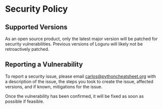 # Security Policy

## Supported Versions

As an open source product, only  the latest major version will be patched for security vulnerabilities. Previous versions of Loguru will likely not be retroactively patched.

## Reporting a Vulnerability

To report a security issue, please email carlos@pythoncheatsheet.org with a description of the issue, the steps you took to create the issue, affected versions, and if known, mitigations for the issue.

Once the vulnerability has been confirmed, it will be fixed as soon as possible if feasible.
